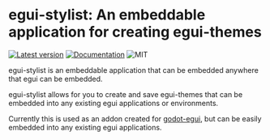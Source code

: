 # egui-stylist: An embeddable application for creating egui-themes
[![Latest version](https://img.shields.io/crates/v/egui-stylist.svg)](https://crates.io/crates/egui-stylist)
[![Documentation](https://docs.rs/egui-stylist/badge.svg)](https://docs.rs/egui-stylist)
![MIT](https://img.shields.io/badge/license-MIT-blue.svg)

egui-stylist is an embeddable application that can be embedded anywhere that egui can be embedded.

egui-stylist allows for you to create and save egui-themes that can be embedded into any existing egui applications or environments.

Currently this is used as an addon created for [godot-egui](github.com/setzer22/godot-egui/), but can be easily embedded into any existing egui applications.
